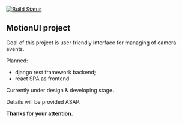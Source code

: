 [![Build Status](https://travis-ci.org/mrfrac/motion-ui.svg?branch=master)](https://travis-ci.org/mrfrac/motion-ui)

MotionUI project
----------------

Goal of this project is user friendly interface for managing of camera events.

Planned:
- django rest framework backend;
- react SPA as frontend

Currently under design & developing stage.

Details will be provided ASAP.

**Thanks for your attention.**
